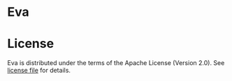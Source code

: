 # Eva

# License
Eva is distributed under the terms of the Apache License (Version 2.0). See [license file](LICENSE) for details.
